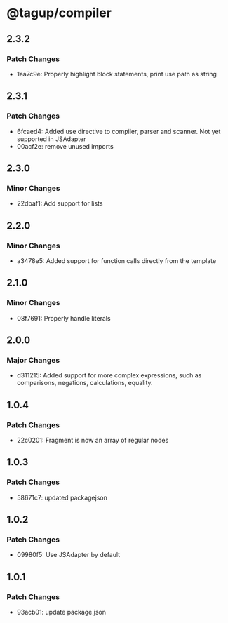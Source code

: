 # @tagup/compiler

## 2.3.2

### Patch Changes

- 1aa7c9e: Properly highlight block statements, print use path as string

## 2.3.1

### Patch Changes

- 6fcaed4: Added use directive to compiler, parser and scanner. Not yet supported in JSAdapter
- 00acf2e: remove unused imports

## 2.3.0

### Minor Changes

- 22dbaf1: Add support for lists

## 2.2.0

### Minor Changes

- a3478e5: Added support for function calls directly from the template

## 2.1.0

### Minor Changes

- 08f7691: Properly handle literals

## 2.0.0

### Major Changes

- d311215: Added support for more complex expressions, such as comparisons, negations, calculations, equality.

## 1.0.4

### Patch Changes

- 22c0201: Fragment is now an array of regular nodes

## 1.0.3

### Patch Changes

- 58671c7: updated packagejson

## 1.0.2

### Patch Changes

- 09980f5: Use JSAdapter by default

## 1.0.1

### Patch Changes

- 93acb01: update package.json
